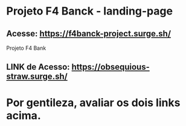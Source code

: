 # Projeto F4 Banck - landing-page

## Acesse: https://f4banck-project.surge.sh/

Projeto F4 Bank 

## LINK de Acesso: https://obsequious-straw.surge.sh/

# Por gentileza, avaliar os dois links acima. 


